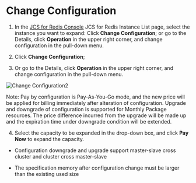 # Change Configuration

1. In the [JCS for Redis Console](https://redis-console.jdcloud.com/redis) JCS for Redis Instance List page, select the instance you want to expand: Click **Change Configuration**; or go to the Details, click **Operation** in the upper right corner, and change configuration in the pull-down menu.

2. Click **Change Configuration**;

3. Or go to the Details, click **Operation** in the upper right corner, and change configuration in the pull-down menu.

![Change Configuration2](https://github.com/jdcloudcom/en/blob/master/image/Redis/c4.png)


Note: Pay by configuration is Pay-As-You-Go mode, and the new price will be applied for billing immediately after alteration of configuration. Upgrade and downgrade of configuration is supported for Monthly Package resources. The price difference incurred from the upgrade will be made up and the expiration time under downgrade condition will be extended.


4. Select the capacity to be expanded in the drop-down box, and click **Pay Now** to expand the capacity.

 - Configuration downgrade and upgrade support master-slave cross cluster and cluster cross master-slave
 
 - The specification memory after configuration change must be larger than the existing used size



